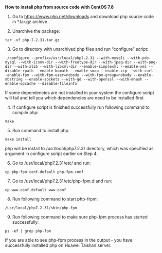 **How to install php from source code with CentOS 7.8**

1. Go to https://www.php.net/downloads and download php source code in *.tar.gz archive

2. Unarchive the package:

```
tar -xf php-7.2.31.tar.gz
```

3. Go to directory with unarchived php files and run “configure” script:

```
./configure --prefix=/usr/local/php7.2.31 --with-mysqli --with-pdo-mysql --with-iconv-dir --with-freetype-dir --with-jpeg-dir --with-png-dir --with-zlib --with-libxml-dir --enable-simplexml --enable-xml --disable-rpath --enable-bcmath --enable-soap --enable-zip --with-curl --enable-fpm --with-fpm-user=nobody --with-fpm-group=nobody --enable-mbstring --enable-sockets --with-gd --with-openssl --with-mhash --enable-opcache --disable-fileinfo
```

If some dependencies are not installed in your system the configure script will fail and tell you which dependencies are need to be installed first.

4. If configure script is finished successfully run following command to compile php:

```make```

5. Run command to install php:

```make install```

php will be install to /usr/local/php7.2.31 directory, which was specified as argument in configure script earlier on Step 4.

6. Go to /usr/local/php7.2.31/etc/ and run:

```cp php-fpm.conf.default php-fpm.conf```

7. Go to /usr/local/php7.2.31/etc/php-fpm.d and run:

```cp www.conf.default www.conf```

8. Run following command to start php-frpm:

```/usr/local/php7.2.31/sbin/php-fpm```

9. Run following command to make sure php-fpm process has started successfully:

```ps -ef | grep php-fpm```

If you are able to see php-fpm process in the output - you have successfully installed php on Huawei Taishan server.
